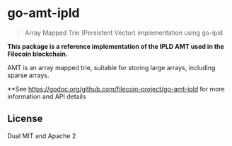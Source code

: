 # go-amt-ipld

> Array Mapped Trie (Persistent Vector) implementation using go-ipld

**This package is a reference implementation of the IPLD AMT used in the
Filecoin blockchain.**

AMT is an array mapped trie, suitable for storing large arrays, including
sparse arrays.

**See https://godoc.org/github.com/filecoin-project/go-amt-ipld for more
 information and API details

## License

Dual MIT and Apache 2

